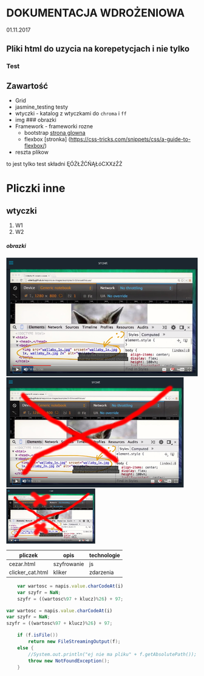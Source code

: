 # DOKUMENTACJA WDROŻENIOWA
01.11.2017

Pliki html do uzycia na korepetycjach i nie tylko
-------------------------

### Test

Zawartość
---

-   Grid
-   jasmine_testing
    testy
-   wtyczki - katalog z wtyczkami do `chroma` i `ff`
-   img ### obrazki
-   Framework - frameworki rozne
    - bootstrap [strona glowna]( http://getbootstrap.com/ "przejdź do strony bootstrapa")
    - flexbox [stronka] (https://css-tricks.com/snippets/css/a-guide-to-flexbox/)
-   reszta plikow

to jest tylko test
składni
ĘÓŻŁŹĆŃĄŁóCXXźŹŻ

Pliczki inne
===


wtyczki
-------------------------------------------

1. W1
2. W2

##### obrazki

![srcsetbig](./img/srcset_big.png)
![srcsetsmall](img/srcset_small.png)
![srcsetxsmall](./img/srcset_xsmall.png "nie wiem czym się różni")


| pliczek     | opis    | technologie |
| --------|---------|-------|
| cezar.html  | szyfrowanie   | js    |
| clicker_cat.html | kliker | zdarzenia  |


```javascript
    var wartosc = napis.value.charCodeAt(i)
    var szyfr = NaN;
    szyfr = ((wartosc%97 + klucz)%26) + 97;
```

```javascript
var wartosc = napis.value.charCodeAt(i)
var szyfr = NaN;
szyfr = ((wartosc%97 + klucz)%26) + 97;
```

```java
	if (f.isFile())
		return new FileStreamingOutput(f);
	else {
		//System.out.println("ej nie ma pliku" + f.getAbsolutePath());
		throw new NotFoundException();
	}
```
